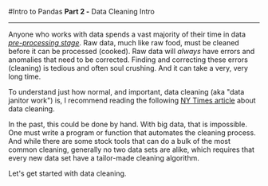 #Intro to Pandas
**Part 2 -** Data Cleaning Intro

---

Anyone who works with data spends a vast majority of their time in data [*pre-processing stage*](http://en.wikipedia.org/wiki/Data_pre-processing). Raw data, much like raw food, must be cleaned before it can be processed (cooked). Raw data will *always* have errors and anomalies that need to be corrected. Finding and correcting these errors (cleaning) is tedious and often soul crushing. And it can take a very, very long time.

To understand just how normal, and important, data cleaning (aka "data janitor work") is, I recommend reading the following [NY Times article](http://nyti.ms/1mZywng) about data cleaning.

In the past, this could be done by hand. With big data, that is impossible. One must write a program or function that automates the cleaning process. And while there are some stock tools that can do a bulk of the most common cleaning, generally no two data sets are alike, which requires that every new data set have a tailor-made cleaning algorithm.

Let's get started with data cleaning.

